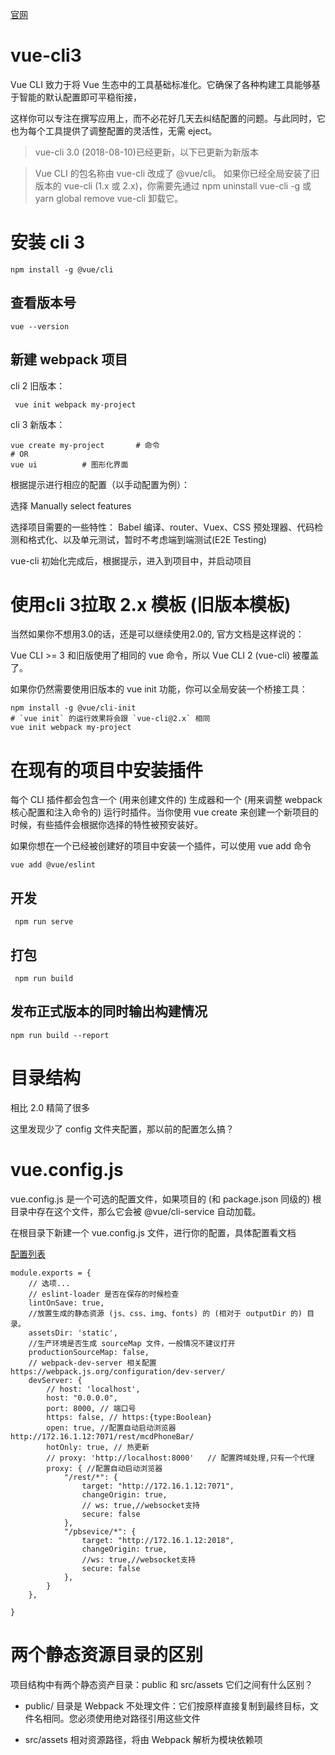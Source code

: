 [官网](https://cli.vuejs.org/zh/guide/)

# vue-cli3

Vue CLI 致力于将 Vue 生态中的工具基础标准化。它确保了各种构建工具能够基于智能的默认配置即可平稳衔接，

这样你可以专注在撰写应用上，而不必花好几天去纠结配置的问题。与此同时，它也为每个工具提供了调整配置的灵活性，无需 eject。

> vue-cli 3.0 (2018-08-10)已经更新，以下已更新为新版本

> Vue CLI 的包名称由 vue-cli 改成了 @vue/cli。 如果你已经全局安装了旧版本的 vue-cli (1.x 或 2.x)，你需要先通过 npm uninstall vue-cli -g 或 yarn global remove vue-cli 卸载它。



# 安装 cli 3

```
npm install -g @vue/cli
```

## 查看版本号

```
vue --version
```

## 新建 webpack 项目

cli 2 旧版本：

```
 vue init webpack my-project
```

cli 3 新版本：

```
vue create my-project		# 命令
# OR
vue ui			# 图形化界面
```

根据提示进行相应的配置（以手动配置为例）：

选择 Manually select features

选择项目需要的一些特性： Babel 编译、router、Vuex、CSS 预处理器、代码检测和格式化、以及单元测试，暂时不考虑端到端测试(E2E Testing)

vue-cli 初始化完成后，根据提示，进入到项目中，并启动项目




# 使用cli 3拉取 2.x 模板 (旧版本模板)


当然如果你不想用3.0的话，还是可以继续使用2.0的, 官方文档是这样说的：

Vue CLI >= 3 和旧版使用了相同的 vue 命令，所以 Vue CLI 2 (vue-cli) 被覆盖了。

如果你仍然需要使用旧版本的 vue init 功能，你可以全局安装一个桥接工具：

```
npm install -g @vue/cli-init
# `vue init` 的运行效果将会跟 `vue-cli@2.x` 相同
vue init webpack my-project
```



# 在现有的项目中安装插件

每个 CLI 插件都会包含一个 (用来创建文件的) 生成器和一个 (用来调整 webpack 核心配置和注入命令的) 运行时插件。当你使用 vue create 来创建一个新项目的时候，有些插件会根据你选择的特性被预安装好。

如果你想在一个已经被创建好的项目中安装一个插件，可以使用 vue add 命令

```
vue add @vue/eslint
```

## 开发

```
 npm run serve
```

## 打包

```
 npm run build
```

## 发布正式版本的同时输出构建情况
```
npm run build --report
```

# 目录结构

相比 2.0 精简了很多

这里发现少了 config 文件夹配置，那以前的配置怎么搞？




# vue.config.js

vue.config.js 是一个可选的配置文件，如果项目的 (和 package.json 同级的) 根目录中存在这个文件，那么它会被 @vue/cli-service 自动加载。

在根目录下新建一个 vue.config.js 文件，进行你的配置，具体配置看文档

[配置列表](https://cli.vuejs.org/zh/config/#vue-config-js)

```
module.exports = {
	// 选项...
  	// eslint-loader 是否在保存的时候检查
	lintOnSave: true,
	//放置生成的静态资源 (js、css、img、fonts) 的 (相对于 outputDir 的) 目录。
	assetsDir: 'static',
	//生产环境是否生成 sourceMap 文件，一般情况不建议打开
	productionSourceMap: false,
	// webpack-dev-server 相关配置 https://webpack.js.org/configuration/dev-server/
	devServer: {
		// host: 'localhost',
		host: "0.0.0.0",
		port: 8000, // 端口号
		https: false, // https:{type:Boolean}
		open: true, //配置自动启动浏览器  http://172.16.1.12:7071/rest/mcdPhoneBar/ 
		hotOnly: true, // 热更新
		// proxy: 'http://localhost:8000'   // 配置跨域处理,只有一个代理
		proxy: { //配置自动启动浏览器
			"/rest/*": {
				target: "http://172.16.1.12:7071",
				changeOrigin: true,
				// ws: true,//websocket支持
				secure: false
			},
			"/pbsevice/*": {
				target: "http://172.16.1.12:2018",
				changeOrigin: true,
				//ws: true,//websocket支持
				secure: false
			},
		}
	},

}
```




# 两个静态资源目录的区别

项目结构中有两个静态资产目录：public 和 src/assets 它们之间有什么区别？

- public/ 目录是 Webpack 不处理文件：它们按原样直接复制到最终目标，文件名相同。您必须使用绝对路径引用这些文件

- src/assets 相对资源路径，将由 Webpack 解析为模块依赖项
